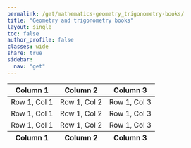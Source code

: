 ```yaml
---
permalink: /get/mathematics-geometry_trigonometry-books/
title: "Geometry and trigonometry books"
layout: single
toc: false
author_profile: false
classes: wide
share: true
sidebar:
  nav: "get"
---
```


<!-- HTML Table -->
<table id="myTable" class="display" style="width:100% !important;">
    <thead>
        <tr>
            <th>Column 1</th>
            <th>Column 2</th>
            <th>Column 3</th>
        </tr>
    </thead>
    <tbody>
        <tr>
            <td>Row 1, Col 1</td>
            <td>Row 1, Col 2</td>
            <td>Row 1, Col 3</td>
        </tr>
        <tr>
            <td>Row 1, Col 1</td>
            <td>Row 1, Col 2</td>
            <td>Row 1, Col 3</td>
        </tr>
        <tr>
            <td>Row 1, Col 1</td>
            <td>Row 1, Col 2</td>
            <td>Row 1, Col 3</td>
        </tr>
        <tfoot>
            <tr>
              <th>Column 1</th>
              <th>Column 2</th>
              <th>Column 3</th>
            </tr>
        </tfoot>
    </tbody>
</table>

<!-- DataTables Initialization Script -->
<script>
document.addEventListener('DOMContentLoaded', function() {
    if (window.jQuery) { // Check if jQuery is loaded
        jQuery('#myTable').DataTable({
            "language": {
                "lengthMenu": "Display entries: _MENU_"
            },
            "initComplete": function () {
                this.api().columns().every(function () {
                    var column = this;

                    // Create select element and add class
                    var select = document.createElement('select');
                    //select.classList.add("dataTables_length", "select"); 
                    select.style.backgroundColor = "transparent"; 
                    select.add(new Option(''));

                    column.footer().replaceChildren(select);

                    // Apply listener for user change in value
                    select.addEventListener('change', function () {
                        var val = jQuery.fn.dataTable.util.escapeRegex(select.value);

                        column
                            .search(val ? '^' + val + '$' : '', true, false)
                            .draw();
                    });

                    // Add list of options
                    column.data().unique().sort().each(function (d, j) {
                        select.add(new Option(d));
                    });
                });
            }
        }); 
    } else {
        console.error("jQuery is not loaded");
    }
});
</script>



